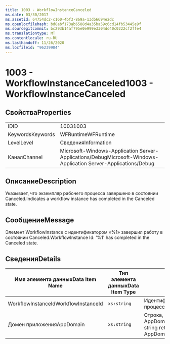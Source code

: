 ```yaml
---
title: 1003 - WorkflowInstanceCanceled
ms.date: 03/30/2017
ms.assetid: 64754dc2-c160-4bf3-869a-13d56694e2dc
ms.openlocfilehash: bd8abf173ab6588d4a35ba59c6cd14fb53445e9f
ms.sourcegitcommit: bc293b14af795e0e999e3304dd40c0222cf2ffe4
ms.translationtype: MT
ms.contentlocale: ru-RU
ms.lasthandoff: 11/26/2020
ms.locfileid: "96239904"
---
```

# <a name="1003---workflowinstancecanceled"></a><span data-ttu-id="12f91-102">1003 - WorkflowInstanceCanceled</span><span class="sxs-lookup"><span data-stu-id="12f91-102">1003 - WorkflowInstanceCanceled</span></span>

## <a name="properties"></a><span data-ttu-id="12f91-103">Свойства</span><span class="sxs-lookup"><span data-stu-id="12f91-103">Properties</span></span>  
  
|||  
|-|-|  
|<span data-ttu-id="12f91-104">ID</span><span class="sxs-lookup"><span data-stu-id="12f91-104">ID</span></span>|<span data-ttu-id="12f91-105">1003</span><span class="sxs-lookup"><span data-stu-id="12f91-105">1003</span></span>|  
|<span data-ttu-id="12f91-106">Keywords</span><span class="sxs-lookup"><span data-stu-id="12f91-106">Keywords</span></span>|<span data-ttu-id="12f91-107">WFRuntime</span><span class="sxs-lookup"><span data-stu-id="12f91-107">WFRuntime</span></span>|  
|<span data-ttu-id="12f91-108">Level</span><span class="sxs-lookup"><span data-stu-id="12f91-108">Level</span></span>|<span data-ttu-id="12f91-109">Сведения</span><span class="sxs-lookup"><span data-stu-id="12f91-109">Information</span></span>|  
|<span data-ttu-id="12f91-110">Канал</span><span class="sxs-lookup"><span data-stu-id="12f91-110">Channel</span></span>|<span data-ttu-id="12f91-111">Microsoft-Windows-Application Server-Applications/Debug</span><span class="sxs-lookup"><span data-stu-id="12f91-111">Microsoft-Windows-Application Server-Applications/Debug</span></span>|  
  
## <a name="description"></a><span data-ttu-id="12f91-112">Описание</span><span class="sxs-lookup"><span data-stu-id="12f91-112">Description</span></span>  

 <span data-ttu-id="12f91-113">Указывает, что экземпляр рабочего процесса завершено в состоянии Canceled.</span><span class="sxs-lookup"><span data-stu-id="12f91-113">Indicates a workflow instance has completed in the Canceled state.</span></span>  
  
## <a name="message"></a><span data-ttu-id="12f91-114">Сообщение</span><span class="sxs-lookup"><span data-stu-id="12f91-114">Message</span></span>  

 <span data-ttu-id="12f91-115">Элемент WorkflowInstance с идентификатором «%1» завершил работу в состоянии Canceled.</span><span class="sxs-lookup"><span data-stu-id="12f91-115">WorkflowInstance Id: '%1' has completed in the Canceled state.</span></span>  
  
## <a name="details"></a><span data-ttu-id="12f91-116">Сведения</span><span class="sxs-lookup"><span data-stu-id="12f91-116">Details</span></span>  
  
|<span data-ttu-id="12f91-117">Имя элемента данных</span><span class="sxs-lookup"><span data-stu-id="12f91-117">Data Item Name</span></span>|<span data-ttu-id="12f91-118">Тип элемента данных</span><span class="sxs-lookup"><span data-stu-id="12f91-118">Data Item Type</span></span>|<span data-ttu-id="12f91-119">Описание</span><span class="sxs-lookup"><span data-stu-id="12f91-119">Description</span></span>|  
|--------------------|--------------------|-----------------|  
|<span data-ttu-id="12f91-120">WorkflowInstanceId</span><span class="sxs-lookup"><span data-stu-id="12f91-120">WorkflowInstanceId</span></span>|`xs:string`|<span data-ttu-id="12f91-121">Идентификатор экземпляра для рабочего процесса.</span><span class="sxs-lookup"><span data-stu-id="12f91-121">The instance id for the workflow</span></span>|  
|<span data-ttu-id="12f91-122">Домен приложения</span><span class="sxs-lookup"><span data-stu-id="12f91-122">AppDomain</span></span>|`xs:string`|<span data-ttu-id="12f91-123">Строка, возвращаемая AppDomain.CurrentDomain.FriendlyName.</span><span class="sxs-lookup"><span data-stu-id="12f91-123">The string returned by AppDomain.CurrentDomain.FriendlyName.</span></span>|
